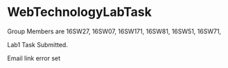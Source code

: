 # WebTechnologyLabTask


Group Members are 
16SW27,
16SW07,
16SW171,
16SW81,
16SW51,
16SW71,




Lab1 Task Submitted.

Email link error set
